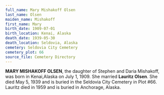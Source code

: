 ```yaml
---
full_name: Mary Mishakoff Olsen
last_name: Olsen
maiden_name: Mishakoff
first_name: Mary
birth_date: 1909-07-01
birth_location: Kenai, Alaska
death_date: 1939-05-30
death_location: Seldovia, Alaska
cemetery: Seldovia City Cemetery
cemetery_plot: 66
source_file: Cemetery Directory
---
```

**MARY MISHAKOFF OLSEN**, the daughter of Stephen and Daria Mishakoff, was born in Kenai,Alaska on July 1, 1909. She married **Lauritz Olsen**.  She died May 5, 1939 and is buried in the Seldovia City Cemetery in Plot #66. Lauritz died in 1959 and is buried in Anchorage, Alaska.